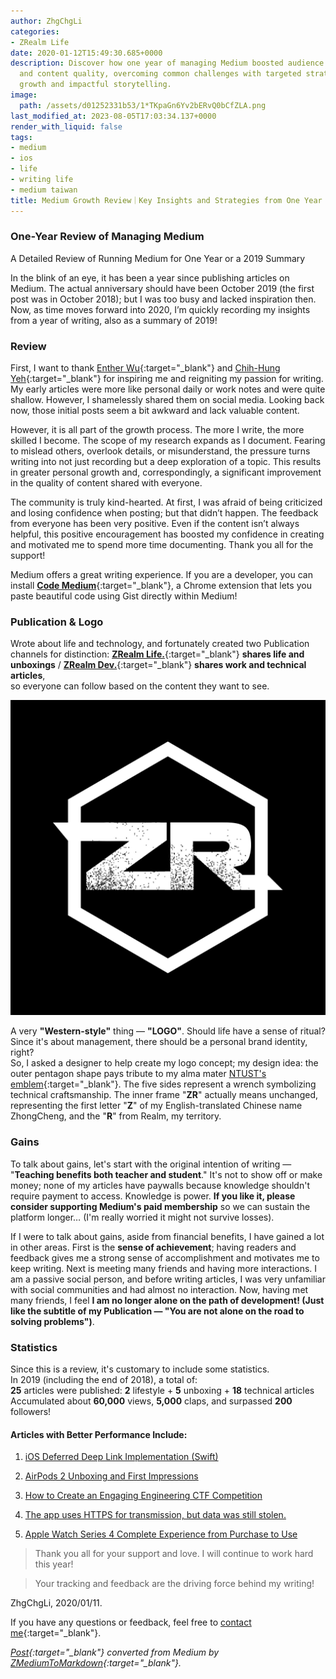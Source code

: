 ```yaml
---
author: ZhgChgLi
categories:
- ZRealm Life
date: 2020-01-12T15:49:30.685+0000
description: Discover how one year of managing Medium boosted audience engagement
  and content quality, overcoming common challenges with targeted strategies for sustained
  growth and impactful storytelling.
image:
  path: /assets/d01252331b53/1*TKpaGn6Yv2bERvQ0bCfZLA.png
last_modified_at: 2023-08-05T17:03:34.137+0000
render_with_liquid: false
tags:
- medium
- ios
- life
- writing life
- medium taiwan
title: Medium Growth Review｜Key Insights and Strategies from One Year of Content Management
---
```


### One-Year Review of Managing Medium

A Detailed Review of Running Medium for One Year or a 2019 Summary

In the blink of an eye, it has been a year since publishing articles on Medium. The actual anniversary should have been October 2019 (the first post was in October 2018); but I was too busy and lacked inspiration then. Now, as time moves forward into 2020, I’m quickly recording my insights from a year of writing, also as a summary of 2019!

### Review

First, I want to thank [Enther Wu](https://medium.com/u/f211da1977d0){:target="_blank"} and [Chih-Hung Yeh](https://medium.com/u/baaffcc5aecc){:target="_blank"} for inspiring me and reigniting my passion for writing. My early articles were more like personal daily or work notes and were quite shallow. However, I shamelessly shared them on social media. Looking back now, those initial posts seem a bit awkward and lack valuable content.

However, it is all part of the growth process. The more I write, the more skilled I become. The scope of my research expands as I document. Fearing to mislead others, overlook details, or misunderstand, the pressure turns writing into not just recording but a deep exploration of a topic. This results in greater personal growth and, correspondingly, a significant improvement in the quality of content shared with everyone.

The community is truly kind-hearted. At first, I was afraid of being criticized and losing confidence when posting; but that didn’t happen. The feedback from everyone has been very positive. Even if the content isn’t always helpful, this positive encouragement has boosted my confidence in creating and motivated me to spend more time documenting. Thank you all for the support!

Medium offers a great writing experience. If you are a developer, you can install [**Code Medium**](https://chrome.google.com/webstore/detail/code-medium/dganoageikmadjocbmklfgaejpkdigbe){:target="_blank"}, a Chrome extension that lets you paste beautiful code using Gist directly within Medium!

### Publication & Logo

Wrote about life and technology, and fortunately created two Publication channels for distinction: [**ZRealm Life.**](https://medium.com/zrealm-life){:target="_blank"} **shares life and unboxings** / [**ZRealm Dev.**](https://medium.com/zrealm-ios-dev){:target="_blank"} **shares work and technical articles**,  
so everyone can follow based on the content they want to see.

![](/assets/d01252331b53/1*TKpaGn6Yv2bERvQ0bCfZLA.png)

A very **"Western-style"** thing — **"LOGO"**. Should life have a sense of ritual? Since it's about management, there should be a personal brand identity, right?  
So, I asked a designer to help create my logo concept; my design idea: the outer pentagon shape pays tribute to my alma mater [NTUST's emblem](https://www.ntust.edu.tw/home.php){:target="_blank"}. The five sides represent a wrench symbolizing technical craftsmanship. The inner frame "**ZR**" actually means unchanged, representing the first letter "**Z**" of my English-translated Chinese name ZhongCheng, and the "**R**" from Realm, my territory.

### Gains

To talk about gains, let's start with the original intention of writing — "**Teaching benefits both teacher and student**." It's not to show off or make money; none of my articles have paywalls because knowledge shouldn't require payment to access. Knowledge is power. **If you like it, please consider supporting Medium's paid membership** so we can sustain the platform longer… (I'm really worried it might not survive losses).

If I were to talk about gains, aside from financial benefits, I have gained a lot in other areas. First is the **sense of achievement**; having readers and feedback gives me a strong sense of accomplishment and motivates me to keep writing. Next is meeting many friends and having more interactions. I am a passive social person, and before writing articles, I was very unfamiliar with social communities and had almost no interaction. Now, having met many friends, I feel **I am no longer alone on the path of development! (Just like the subtitle of my Publication — "You are not alone on the road to solving problems")**.

### Statistics

Since this is a review, it's customary to include some statistics.  
In 2019 (including the end of 2018), a total of:  
**25** articles were published: **2** lifestyle + **5** unboxing + **18** technical articles  
Accumulated about **60,000** views, **5,000** claps, and surpassed **200** followers!

#### Articles with Better Performance Include:

1. [iOS Deferred Deep Link Implementation (Swift)](../b08ef940c196/)

2. [AirPods 2 Unboxing and First Impressions](../33afa0ae557d/)

3. [How to Create an Engaging Engineering CTF Competition](../729d7b6817a4/)

4. [The app uses HTTPS for transmission, but data was still stolen.](../46410aaada00/)

5. [Apple Watch Series 4 Complete Experience from Purchase to Use](../a2920e33e73e/)

> Thank you all for your support and love. I will continue to work hard this year!

> Your tracking and feedback are the driving force behind my writing!

ZhgChgLi, 2020/01/11.

If you have any questions or feedback, feel free to [contact me](https://www.zhgchg.li/contact){:target="_blank"}.

*[Post](https://medium.com/zrealm-life/medium-%E7%B6%93%E7%87%9F%E4%B8%80%E5%B9%B4%E5%9B%9E%E9%A1%A7-d01252331b53){:target="_blank"} converted from Medium by [ZMediumToMarkdown](https://github.com/ZhgChgLi/ZMediumToMarkdown){:target="_blank"}.*